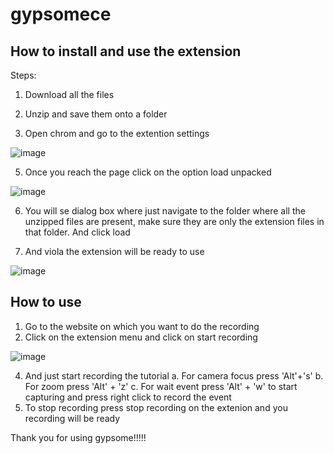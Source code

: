 # gypsomece

##  How to install and use the extension
Steps:

1. Download all the files

2. Unzip and save them onto a folder

3. Open chrom and go to the extention settings

![image](https://github.com/vivek100/gypsomece/assets/4264321/2617782c-ce67-41dd-8789-99d8bcf669d9)

5. Once you reach the page click on the option load unpacked

![image](https://github.com/vivek100/gypsomece/assets/4264321/496eb4c8-3392-43c5-afc1-78f02b6b48ab)

6. You will se dialog box where just navigate to the folder where all the unzipped files are present, make sure they are only the extension files in that folder. And click load

7. And viola the extension will be ready to use

![image](https://github.com/vivek100/gypsomece/assets/4264321/ca6a8c00-3f2c-4866-b7ea-0b19f187c434)

## How to use
1. Go to the website on which you want to do the recording
2. Click on the extension menu and click on start recording

![image](https://github.com/vivek100/gypsomece/assets/4264321/1de70135-f9c0-4691-ade6-949be342d46b)

4. And just start recording the tutorial
  a. For camera focus press 'Alt'+'s'
  b. For zoom press 'Alt' + 'z'
  c. For wait event press 'Alt' + 'w' to start capturing and press right click to record the event
5. To stop recording press stop recording on the extenion and you recording will be ready

Thank you for using gypsome!!!!!
